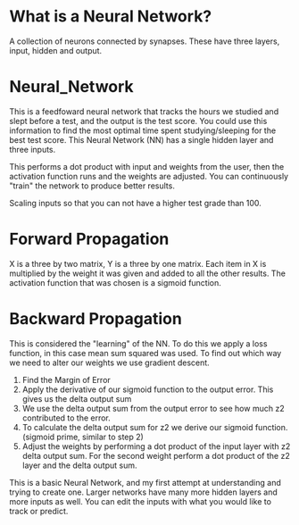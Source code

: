 # What is a Neural Network?
A collection of neurons connected by synapses. These have three layers, input, hidden and output.



# Neural_Network
This is a feedfoward neural network that tracks the hours we studied and slept before a test, and the output is the test score.
You could use this information to find the most optimal time spent studying/sleeping for the best test score. This Neural Network (NN)
has a single hidden layer and three inputs. 

This performs a dot product with input and weights from the user, then the activation function runs and the weights are adjusted.
You can continuously "train" the network to produce better results. 

Scaling inputs so that you can not have a higher test grade than 100.

# Forward Propagation
X is a three by two matrix, Y is a three by one matrix. Each item in X is multiplied by the weight it was given and added to all the other
results. The activation function that was chosen is a sigmoid function.

# Backward Propagation
This is considered the "learning" of the NN. To do this we apply a loss function, in this case mean sum squared was used. 
To find out which way we need to alter our weights we use gradient descent. 
  1. Find the Margin of Error
  2. Apply the derivative of our sigmoid function to the output error. This gives us the delta output sum
  3. We use the delta output sum from the output error to see how much z2 contributed to the error. 
  4. To calculate the delta output sum for z2 we derive our sigmoid function. (sigmoid prime, similar to step 2)
  5. Adjust the weights by performing a dot product of the input layer with z2 delta output sum. For the second weight perform
     a dot product of the z2 layer and the delta output sum.
     
 This is a basic Neural Network, and my first attempt at understanding and trying to create one. Larger networks have many more
 hidden layers and more inputs as well. You can edit the inputs with what you would like to track or predict. 
 
 
